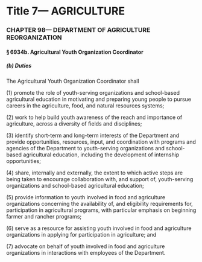 
# Title 7— AGRICULTURE
### CHAPTER 98— DEPARTMENT OF AGRICULTURE REORGANIZATION
#### § 6934b. Agricultural Youth Organization Coordinator
##### (b) Duties

The Agricultural Youth Organization Coordinator shall

(1) promote the role of youth-serving organizations and school-based agricultural education in motivating and preparing young people to pursue careers in the agriculture, food, and natural resources systems;

(2) work to help build youth awareness of the reach and importance of agriculture, across a diversity of fields and disciplines;

(3) identify short-term and long-term interests of the Department and provide opportunities, resources, input, and coordination with programs and agencies of the Department to youth-serving organizations and school-based agricultural education, including the development of internship opportunities;

(4) share, internally and externally, the extent to which active steps are being taken to encourage collaboration with, and support of, youth-serving organizations and school-based agricultural education;

(5) provide information to youth involved in food and agriculture organizations concerning the availability of, and eligibility requirements for, participation in agricultural programs, with particular emphasis on beginning farmer and rancher programs;

(6) serve as a resource for assisting youth involved in food and agriculture organizations in applying for participation in agriculture; and

(7) advocate on behalf of youth involved in food and agriculture organizations in interactions with employees of the Department.

